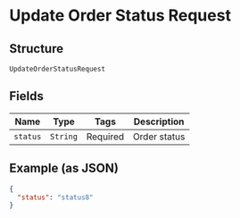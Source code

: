 
# Update Order Status Request

## Structure

`UpdateOrderStatusRequest`

## Fields

| Name | Type | Tags | Description |
|  --- | --- | --- | --- |
| `status` | `String` | Required | Order status |

## Example (as JSON)

```json
{
  "status": "status8"
}
```

